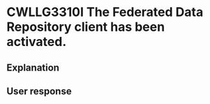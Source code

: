 # CWLLG3310I The Federated Data Repository client has been activated.

## Explanation

## User response